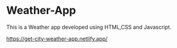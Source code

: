 # Weather-App
This is a Weather app developed using HTML,CSS and Javascript.

https://get-city-weather-app.netlify.app/
